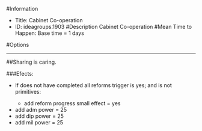 #Information
 - Title: Cabinet Co-operation
 - ID: ideagroups.1903
#Description
Cabinet Co-operation
#Mean Time to Happen:
Base time = 1 days

#Options

___
##Sharing is caring.

###Efects:<ul><li>If does not have completed all reforms trigger is yes; and  is not primitives:</li><ul><li>add reform progress small effect = yes</li></ul><li>add adm power = 25</li><li>add dip power = 25</li><li>add mil power = 25</li></ul>

